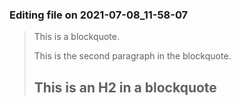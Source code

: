 


### Editing file on 2021-07-08_11-58-07

> This is a blockquote.
>
> This is the second paragraph in the blockquote.
>
> ## This is an H2 in a blockquote


